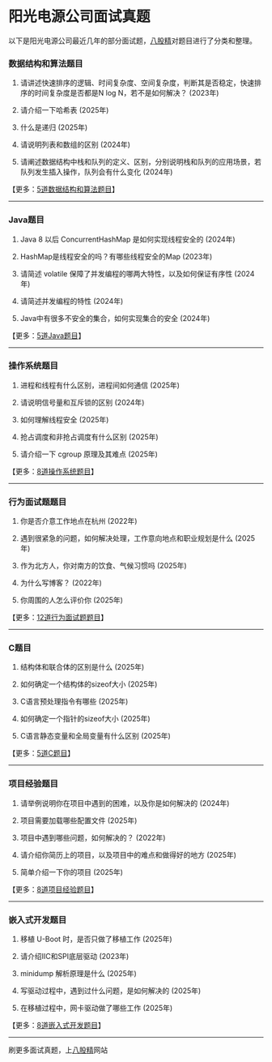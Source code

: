# 阳光电源公司面试真题

以下是阳光电源公司最近几年的部分面试题，[八股精](https://www.bagujing.com)对题目进行了分类和整理。

### 数据结构和算法题目

1. 请讲述快速排序的逻辑、时间复杂度、空间复杂度，判断其是否稳定，快速排序的时间复杂度是否都是N log N，若不是如何解决？ (2023年) 

2. 请介绍一下哈希表 (2025年) 

3. 什么是递归 (2025年) 

4. 请说明列表和数组的区别 (2024年) 

5. 请阐述数据结构中栈和队列的定义、区别，分别说明栈和队列的应用场景，若队列发生插入操作，队列会有什么变化 (2024年) 

【更多：[5道数据结构和算法题目](https://www.bagujing.com/companies)】


---

### Java题目

1. Java 8 以后 ConcurrentHashMap 是如何实现线程安全的 (2024年) 

2. HashMap是线程安全的吗？有哪些线程安全的Map (2023年) 

3. 请简述 volatile 保障了并发编程的哪两大特性，以及如何保证有序性 (2024年) 

4. 请简述并发编程的特性 (2024年) 

5. Java中有很多不安全的集合，如何实现集合的安全 (2024年) 

【更多：[5道Java题目](https://www.bagujing.com/companies)】


---

### 操作系统题目

1. 进程和线程有什么区别，进程间如何通信 (2025年) 

2. 请说明信号量和互斥锁的区别 (2024年) 

3. 如何理解线程安全 (2025年) 

4. 抢占调度和非抢占调度有什么区别 (2025年) 

5. 请介绍一下 cgroup 原理及其难点 (2025年) 

【更多：[8道操作系统题目](https://www.bagujing.com/companies)】


---

### 行为面试题题目

1. 你是否介意工作地点在杭州 (2022年) 

2. 遇到很紧急的问题，如何解决处理，工作意向地点和职业规划是什么 (2025年) 

3. 作为北方人，你对南方的饮食、气候习惯吗 (2025年) 

4. 为什么写博客？ (2022年) 

5. 你周围的人怎么评价你 (2025年) 

【更多：[12道行为面试题题目](https://www.bagujing.com/companies)】


---

### C题目

1. 结构体和联合体的区别是什么 (2025年) 

2. 如何确定一个结构体的sizeof大小 (2025年) 

3. C语言预处理指令有哪些 (2025年) 

4. 如何确定一个指针的sizeof大小 (2025年) 

5. C语言静态变量和全局变量有什么区别 (2025年) 

【更多：[5道C题目](https://www.bagujing.com/companies)】


---

### 项目经验题目

1. 请举例说明你在项目中遇到的困难，以及你是如何解决的 (2024年) 

2. 项目需要加载哪些配置文件 (2025年) 

3. 项目中遇到哪些问题，如何解决的？ (2022年) 

4. 请介绍你简历上的项目，以及项目中的难点和做得好的地方 (2025年) 

5. 简单介绍一下你的项目 (2025年) 

【更多：[8道项目经验题目](https://www.bagujing.com/companies)】


---

### 嵌入式开发题目

1. 移植 U-Boot 时，是否只做了移植工作 (2025年) 

2. 请介绍IIC和SPI底层驱动 (2023年) 

3. minidump 解析原理是什么 (2025年) 

4. 写驱动过程中，遇到过什么问题，是如何解决的 (2025年) 

5. 在移植过程中，网卡驱动做了哪些工作 (2025年) 

【更多：[8道嵌入式开发题目](https://www.bagujing.com/companies)】


---

刷更多面试真题，上[八股精](https://www.bagujing.com)网站